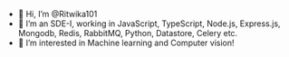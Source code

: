 - 👋 Hi, I’m @Ritwika101
- 🌱 I’m an SDE-I, working in JavaScript, TypeScript, Node.js, Express.js, Mongodb, Redis, RabbitMQ, Python, Datastore, Celery etc.
-  👀 I’m interested in Machine learning and Computer vision!


<!---
Ritwika101/Ritwika101 is a ✨ special ✨ repository because its `README.md` (this file) appears on your GitHub profile.
You can click the Preview link to take a look at your changes.
--->
